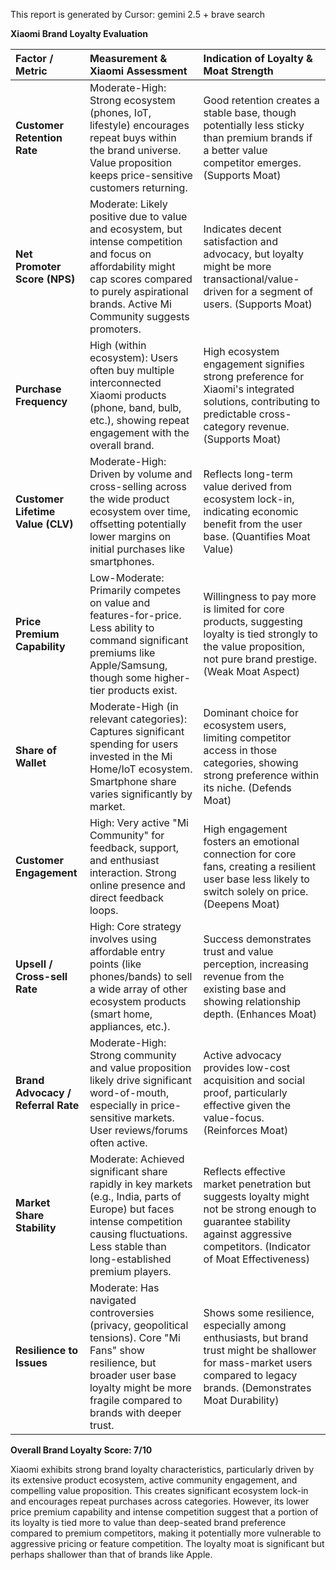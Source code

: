 This report is generated by Cursor: gemini 2.5 + brave search

**Xiaomi Brand Loyalty Evaluation**

| Factor / Metric             | Measurement & Xiaomi Assessment                                                                                                                                                           | Indication of Loyalty & Moat Strength                                                                                                                               |
| :-------------------------- | :---------------------------------------------------------------------------------------------------------------------------------------------------------------------------------------- | :------------------------------------------------------------------------------------------------------------------------------------------------------------------ |
| **Customer Retention Rate** | Moderate-High: Strong ecosystem (phones, IoT, lifestyle) encourages repeat buys within the brand universe. Value proposition keeps price-sensitive customers returning.                         | Good retention creates a stable base, though potentially less sticky than premium brands if a better value competitor emerges. (Supports Moat)                         |
| **Net Promoter Score (NPS)**| Moderate: Likely positive due to value and ecosystem, but intense competition and focus on affordability might cap scores compared to purely aspirational brands. Active Mi Community suggests promoters. | Indicates decent satisfaction and advocacy, but loyalty might be more transactional/value-driven for a segment of users. (Supports Moat)                           |
| **Purchase Frequency**      | High (within ecosystem): Users often buy multiple interconnected Xiaomi products (phone, band, bulb, etc.), showing repeat engagement with the overall brand.                               | High ecosystem engagement signifies strong preference for Xiaomi's integrated solutions, contributing to predictable cross-category revenue. (Supports Moat)        |
| **Customer Lifetime Value (CLV)** | Moderate-High: Driven by volume and cross-selling across the wide product ecosystem over time, offsetting potentially lower margins on initial purchases like smartphones.             | Reflects long-term value derived from ecosystem lock-in, indicating economic benefit from the user base. (Quantifies Moat Value)                                  |
| **Price Premium Capability**| Low-Moderate: Primarily competes on value and features-for-price. Less ability to command significant premiums like Apple/Samsung, though some higher-tier products exist.                   | Willingness to pay more is limited for core products, suggesting loyalty is tied strongly to the value proposition, not pure brand prestige. (Weak Moat Aspect)         |
| **Share of Wallet**         | Moderate-High (in relevant categories): Captures significant spending for users invested in the Mi Home/IoT ecosystem. Smartphone share varies significantly by market.                       | Dominant choice for ecosystem users, limiting competitor access in those categories, showing strong preference within its niche. (Defends Moat)                     |
| **Customer Engagement**     | High: Very active "Mi Community" for feedback, support, and enthusiast interaction. Strong online presence and direct feedback loops.                                                      | High engagement fosters an emotional connection for core fans, creating a resilient user base less likely to switch solely on price. (Deepens Moat)                |
| **Upsell / Cross-sell Rate**| High: Core strategy involves using affordable entry points (like phones/bands) to sell a wide array of other ecosystem products (smart home, appliances, etc.).                            | Success demonstrates trust and value perception, increasing revenue from the existing base and showing relationship depth. (Enhances Moat)                         |
| **Brand Advocacy / Referral Rate** | Moderate-High: Strong community and value proposition likely drive significant word-of-mouth, especially in price-sensitive markets. User reviews/forums often active.              | Active advocacy provides low-cost acquisition and social proof, particularly effective given the value-focus. (Reinforces Moat)                                |
| **Market Share Stability**  | Moderate: Achieved significant share rapidly in key markets (e.g., India, parts of Europe) but faces intense competition causing fluctuations. Less stable than long-established premium players. | Reflects effective market penetration but suggests loyalty might not be strong enough to guarantee stability against aggressive competitors. (Indicator of Moat Effectiveness) |
| **Resilience to Issues**    | Moderate: Has navigated controversies (privacy, geopolitical tensions). Core "Mi Fans" show resilience, but broader user base loyalty might be more fragile compared to brands with deeper trust. | Shows some resilience, especially among enthusiasts, but brand trust might be shallower for mass-market users compared to legacy brands. (Demonstrates Moat Durability) |

**Overall Brand Loyalty Score: 7/10**

Xiaomi exhibits strong brand loyalty characteristics, particularly driven by its extensive product ecosystem, active community engagement, and compelling value proposition. This creates significant ecosystem lock-in and encourages repeat purchases across categories. However, its lower price premium capability and intense competition suggest that a portion of its loyalty is tied more to value than deep-seated brand preference compared to premium competitors, making it potentially more vulnerable to aggressive pricing or feature competition. The loyalty moat is significant but perhaps shallower than that of brands like Apple. 
